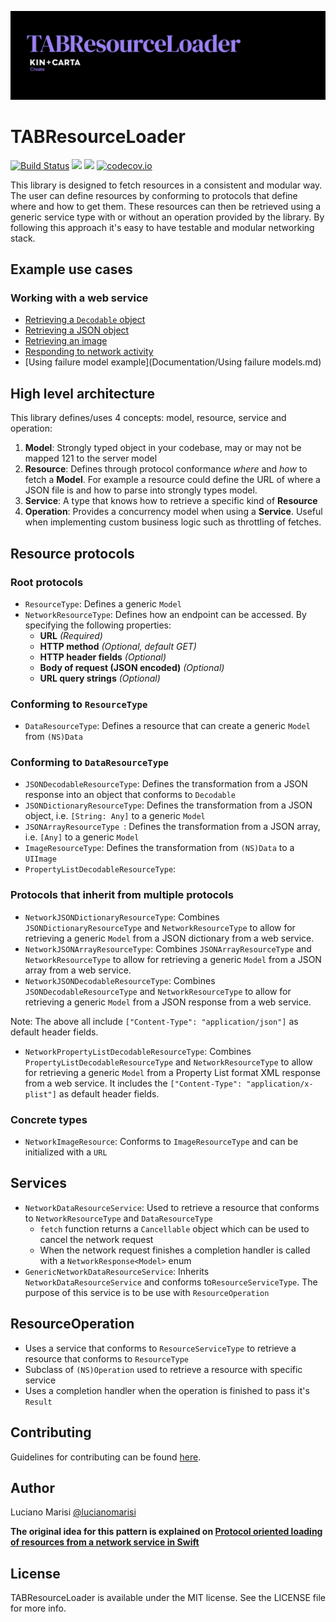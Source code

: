 ![TABResourceLoader - Kin + Carta Create](Assets/logo.png)

# TABResourceLoader

[![Build Status](https://travis-ci.org/theappbusiness/TABResourceLoader.svg?branch=main)](https://travis-ci.org/theappbusiness/TABResourceLoader)
[![](https://img.shields.io/cocoapods/v/TABResourceLoader.svg)](https://cocoapods.org/pods/TABResourceLoader)
[![](https://img.shields.io/cocoapods/p/TABResourceLoader.svg?style=flat)](https://cocoapods.org/pods/TABResourceLoader)
[![codecov.io](http://codecov.io/github/theappbusiness/TABResourceLoader/coverage.svg?branch=main)](http://codecov.io/github/theappbusiness/TABResourceLoader?branch=main)

This library is designed to fetch resources in a consistent and modular way. The user can define resources by conforming to protocols that define where and how to get them. These resources can then be retrieved using a generic service type with or without an operation provided by the library. By following this approach it's easy to have testable and modular networking stack.

## Example use cases

### Working with a web service

- [Retrieving a `Decodable` object](Documentation/RetrievingDecodableObjectExample.md)
- [Retrieving a JSON object](Documentation/RetrievingJSONObjectExample.md)
- [Retrieving an image](Documentation/RetrievingImageExample.md)
- [Responding to network activity](Documentation/RespondingToNetworkActivity.md)
- [Using failure model example](Documentation/Using failure models.md)

## High level architecture

This library defines/uses 4 concepts: model, resource, service and operation:

1. **Model**: Strongly typed object in your codebase, may or may not be mapped 121 to the server model
2. **Resource**: Defines through protocol conformance *where* and *how* to fetch a **Model**. For example a resource could define the URL of where a JSON file is and how to parse into strongly types model.
3. **Service**: A type that knows how to retrieve a specific kind of **Resource**
4. **Operation**: Provides a concurrency model when using a **Service**. Useful when implementing custom business logic such as throttling of fetches.

## Resource protocols

### Root protocols

- `ResourceType`: Defines a generic `Model`
- `NetworkResourceType`: Defines how an endpoint can be accessed. By specifying the following properties:
	- **URL** *(Required)* 
	- **HTTP method** *(Optional, default GET)* 
	- **HTTP header fields** *(Optional)* 
	- **Body of request (JSON encoded)** *(Optional)* 
	- **URL query strings** *(Optional)* 

### Conforming to `ResourceType`

- `DataResourceType`: Defines a resource that can create a generic `Model` from `(NS)Data`

### Conforming to `DataResourceType`

- `JSONDecodableResourceType`: Defines the transformation from a JSON response into an object that conforms to `Decodable`
- `JSONDictionaryResourceType`: Defines the transformation from a JSON object, i.e. `[String: Any]` to a generic `Model`
- `JSONArrayResourceType `: Defines the transformation from a JSON array, i.e. `[Any]` to a generic `Model`
- `ImageResourceType`: Defines the transformation from `(NS)Data` to a `UIImage`
- `PropertyListDecodableResourceType`: 

### Protocols that inherit from multiple protocols

- `NetworkJSONDictionaryResourceType`: Combines `JSONDictionaryResourceType` and `NetworkResourceType` to allow for retrieving a generic `Model` from a JSON dictionary from a web service.
- `NetworkJSONArrayResourceType`: Combines `JSONArrayResourceType` and `NetworkResourceType` to allow for retrieving a generic `Model` from a JSON array from a web service.
- `NetworkJSONDecodableResourceType`: Combines `JSONDecodableResourceType` and `NetworkResourceType` to allow for retrieving a generic `Model` from a JSON response from a web service.

Note: The above all include `["Content-Type": "application/json"]` as default header fields.

- `NetworkPropertyListDecodableResourceType`: Combines `PropertyListDecodableResourceType` and `NetworkResourceType` to allow for retrieving a generic `Model` from a Property List format XML response from a web service. It includes the `["Content-Type": "application/x-plist"]` as default header fields.

### Concrete types

- `NetworkImageResource`: Conforms to `ImageResourceType` and can be initialized with a `URL`

## Services

- `NetworkDataResourceService`: Used to retrieve a resource that conforms to `NetworkResourceType` and `DataResourceType`
	- `fetch` function returns a `Cancellable` object which can be used to cancel the network request
	- When the network request finishes a completion handler is called with a `NetworkResponse<Model>` enum
- `GenericNetworkDataResourceService`: Inherits `NetworkDataResourceService` and conforms to`ResourceServiceType`. The purpose of this service is to be use with `ResourceOperation`

## ResourceOperation

- Uses a service that conforms to `ResourceServiceType` to retrieve a resource that conforms to `ResourceType`
- Subclass of `(NS)Operation` used to retrieve a resource with specific service
- Uses a completion handler when the operation is finished to pass it's `Result`

## Contributing

Guidelines for contributing can be found [here](CONTRIBUTING.md).

## Author

Luciano Marisi [@lucianomarisi](http://twitter.com/lucianomarisi)

**The original idea for this pattern is explained on [Protocol oriented loading of resources from a network service in Swift](http://www.marisibrothers.com/2016/07/protocol-oriented-loading-of-resources.html)**

## License

TABResourceLoader is available under the MIT license. See the LICENSE file for more info.
